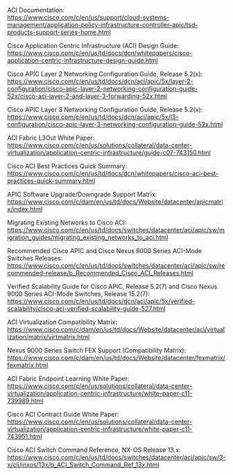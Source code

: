 ACI Documentation:  
https://www.cisco.com/c/en/us/support/cloud-systems-management/application-policy-infrastructure-controller-apic/tsd-products-support-series-home.html

Cisco Application Centric Infrastructure (ACI) Design Guide:  
https://www.cisco.com/c/en/us/td/docs/dcn/whitepapers/cisco-application-centric-infrastructure-design-guide.html

Cisco APIC Layer 2 Networking Configuration Guide, Release 5.2(x):  
https://www.cisco.com/c/en/us/td/docs/dcn/aci/apic/5x/layer-2-configuration/cisco-apic-layer-2-networking-configuration-guide-52x/cisco-aci-layer-2-and-layer-3-forwarding-52x.html

Cisco APIC Layer 3 Networking Configuration Guide, Release 5.2(x):  
https://www.cisco.com/c/en/us/td/docs/dcn/aci/apic/5x/l3-configuration/cisco-apic-layer-3-networking-configuration-guide-52x.html

ACI Fabric L3Out White Paper:  
https://www.cisco.com/c/en/us/solutions/collateral/data-center-virtualization/application-centric-infrastructure/guide-c07-743150.html

Cisco ACI Best Practices Quick Summary:  
https://www.cisco.com/c/en/us/td/docs/dcn/whitepapers/cisco-aci-best-practices-quick-summary.html

APIC Software Upgrade/Downgrade Support Matrix:  
https://www.cisco.com/c/dam/en/us/td/docs/Website/datacenter/apicmatrix/index.html

Migrating Existing Networks to Cisco ACI:  
https://www.cisco.com/c/en/us/td/docs/switches/datacenter/aci/apic/sw/migration_guides/migrating_existing_networks_to_aci.html

Recommended Cisco APIC and Cisco Nexus 9000 Series ACI-Mode Switches Releases:  
https://www.cisco.com/c/en/us/td/docs/switches/datacenter/aci/apic/sw/recommended-release/b_Recommended_Cisco_ACI_Releases.html

Verified Scalability Guide for Cisco APIC, Release 5.2(7) and Cisco Nexus 9000 Series ACI-Mode Switches, Release 15.2(7):  
https://www.cisco.com/c/en/us/td/docs/dcn/aci/apic/5x/verified-scalability/cisco-aci-verified-scalability-guide-527.html

ACI Virtualization Compatibility Matrix:
https://www.cisco.com/c/dam/en/us/td/docs/Website/datacenter/aci/virtualization/matrix/virtmatrix.html

Nexus 9000 Series Switch FEX Support (Compatibility Matrix):
https://www.cisco.com/c/dam/en/us/td/docs/Website/datacenter/fexmatrix/fexmatrix.html

ACI Fabric Endpoint Learning White Paper:  
https://www.cisco.com/c/en/us/solutions/collateral/data-center-virtualization/application-centric-infrastructure/white-paper-c11-739989.html

Cisco ACI Contract Guide White Paper:  
https://www.cisco.com/c/en/us/solutions/collateral/data-center-virtualization/application-centric-infrastructure/white-paper-c11-743951.html

Cisco ACI Switch Command Reference, NX-OS Release 13.x:  
https://www.cisco.com/c/en/us/td/docs/switches/datacenter/aci/apic/sw/3-x/cli/inxos/13x/b_ACI_Switch_Command_Ref_13x.html

